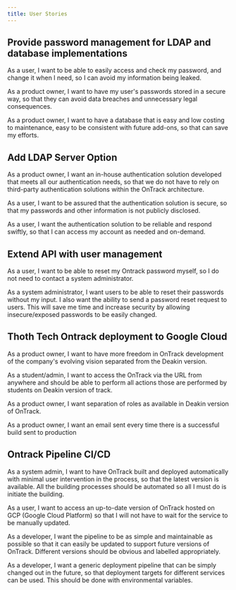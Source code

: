 ```yaml
---
title: User Stories
---
```


## Provide password management for LDAP and database implementations

As a user, I want to be able to easily access and check my password, and
change it when I need, so I can avoid my information being leaked.

As a product owner, I want to have my user&#39;s passwords stored in a
secure way, so that they can avoid data breaches and unnecessary legal consequences.

As a product owner, I want to have a database that is easy and low costing
to maintenance, easy to be consistent with future add-ons,
so that can save my efforts.

## Add LDAP Server Option

As a product owner, I want an in-house authentication solution developed
that meets all our authentication needs, so that we do not have to rely
on third-party authentication solutions within the OnTrack architecture.

As a user, I want to be assured that the authentication solution is secure,
so that my passwords and other information is not publicly disclosed.

As a user, I want the authentication solution to be reliable and respond
swiftly, so that I can access my account as needed and on-demand.

## Extend API with user management

As a user, I want to be able to reset my Ontrack password myself, so I do
not need to contact a system administrator.

As a system administrator, I want users to be able to reset their
passwords without my input. I also want the ability to send a password
reset request to users. This will save me time and increase
security by allowing insecure/exposed passwords to be easily changed.

## Thoth Tech Ontrack deployment to Google Cloud

As a product owner, I want to have more freedom in OnTrack development of
the company&#39;s evolving vision separated from the Deakin version.

As a student/admin, I want to access the OnTrack via the URL from anywhere
and should be able to perform all actions those are performed by
students on Deakin version of track.

As a product owner, I want separation of roles as available in
Deakin version of OnTrack.

As a product owner, I want an email sent every time there is a successful
build sent to production

## Ontrack Pipeline CI/CD

As a system admin, I want to have OnTrack built and deployed automatically
with minimal user intervention in the process, so that the latest version
is available. All the building processes should be automated so all I must
do is initiate the building.

As a user, I want to access an up-to-date version of OnTrack hosted on
GCP (Google Cloud Platform) so that I will not have to wait for the
service to be manually updated.

As a developer, I want the pipeline to be as simple and maintainable as
possible so that it can easily be updated to support future versions of
OnTrack. Different versions should be obvious and labelled appropriately.

As a developer, I want a generic deployment pipeline that can be simply
changed out in the future, so that deployment targets for different services
can be used. This should be done with
environmental variables.
